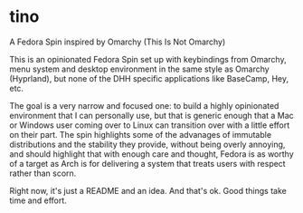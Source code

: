 # tino
A Fedora Spin inspired by Omarchy (This Is Not Omarchy)

This is an opinionated Fedora Spin set up with keybindings from Omarchy, menu system and desktop environment in the same style as Omarchy (Hyprland), but none of the DHH specific applications like BaseCamp, Hey, etc.

The goal is a very narrow and focused one: to build a highly opinionated environment that I can personally use, but that is generic enough that a Mac or Windows user coming over to Linux can transition over with a little effort on their part.  The spin highlights some of the advanages of immutable distributions and the stability they provide, without being overly annoying, and should highlight that with enough care and thought, Fedora is as worthy of a target as Arch is for delivering a system that treats users with respect rather than scorn.

Right now, it's just a README and an idea.  And that's ok.  Good things take time and effort.
